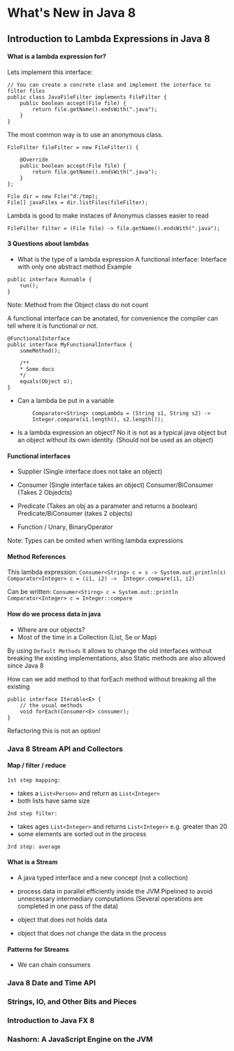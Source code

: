 
# What's New in Java 8

## Introduction to Lambda Expressions in Java 8
#### What is a lambda expression for?

Lets implement this interface:
```
// You can create a concrete clase and implement the interface to filter files
public class JavaFileFilter implements FileFilter {
    public boolean accept(File file) {
        return file.getName().endsWith(".java");
    }
}
```
The most common way is to use an anonymous class.
```
FileFilter fileFilter = new FileFilter() {

    @Override
    public boolean accept(File file) {
        return file.getName().endsWith(".java");
    }
};

File dir = new File("d:/tmp);
File[] javaFiles = dir.listFiles(fileFilter);
```
Lambda is good to make instaces of Anonymus classes easier to read

```
FileFilter filter = (File file) -> file.getName().endsWith(".java");
```

#### 3 Questions about lambdas

- What is the type of a lambda expression
A functional interface: Interface with only one abstract method
Example
```
public interface Runnable {
    run();
}
```
Note: Method from the Object class do not count

A functional interface can be anotated, for convenience the compiler can tell where it is functional or not.
```
@FunctionalInterface
public interface MyFunctionalInterface {
    someMethod();

    /**
    * Some docs
    */
    equals(Object o);
}
```

- Can a lambda be put in a variable
```
        Comparator<String> compLambda = (String s1, String s2) ->
        Integer.compare(s1.length(), s2.length());
```
- Is a lambda expression an object?
No it is not as a typical java object but an object without its own identity.
(Should not be used as an object)
 
 #### Functional interfaces

* Supplier (Single interface does not take an object)
* Consumer (Single interface takes an object)
  Consumer/BiConsumer (Takes 2 Objedcts)
* Predicate (Takes an obj as a parameter and returns a boolean)
  Predicate/BiConsumer (takes 2 objects)

* Function / Unary, BinaryOperator

Note: Types can be omited when writing lambda expressions

#### Method References

This lambda expression:
`Consumer<String> c = s -> System.out.println(s)`
`Comparator<Integer> c = (i1, i2) ->  Integer.compare(i1, i2)`

Can be written:
`Consumer<Stirng> c = System.out::println`
`Comparator<Integer> c = Integer::compare`

#### How do we process data in java
- Where are our objects?
- Most of the time in a Collection (List, Se or Map)

By using `Default Methods` it allows to change the old interfaces without breaking the existing 
implementations, also Static methods are also allowed since Java 8

How can we add method to that forEach method without breaking all the existing 
```
public interface Iterable<E> {
    // the usual methods
    void forEach(Consumer<E> consumer);
}
```
Refactoring this is not an option!

### Java 8 Stream API and Collectors	
#### Map / filter / reduce

`1st step mapping:`
- takes a `List<Person>` and return as `List<Integer>`
- both lists have same size

`2nd step filter:`
- takes ages `List<Integer>` and returns `List<Integer>` e.g. greater than 20
- some elements are sorted out in the process

`3rd step: average`

#### What is a Stream

- A java typed interface
and a new concept (not a collection)

- process data in parallel efficiently inside the JVM
Pipelined to avoid unnecessary intermediary computations
(Several operations are completed in one pass of the data)

- object that does not holds data
- object that does not change the data in the process

#### Patterns for Streams

* We can chain consumers


### Java 8 Date and Time API		
### Strings, IO, and Other Bits and Pieces		
### Introduction to Java FX 8		
### Nashorn: A JavaScript Engine on the JVM